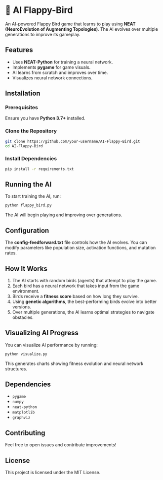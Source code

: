 # 🐤 AI Flappy-Bird

An AI-powered Flappy Bird game that learns to play using **NEAT (NeuroEvolution of Augmenting Topologies)**. The AI evolves over multiple generations to improve its gameplay.

## Features
- Uses **NEAT-Python** for training a neural network.
- Implements **pygame** for game visuals.
- AI learns from scratch and improves over time.
- Visualizes neural network connections.

## Installation
### Prerequisites
Ensure you have **Python 3.7+** installed.

### Clone the Repository
```sh
git clone https://github.com/your-username/AI-Flappy-Bird.git
cd AI-Flappy-Bird
```

### Install Dependencies
```sh
pip install -r requirements.txt
```

## Running the AI
To start training the AI, run:
```sh
python flappy_bird.py
```
The AI will begin playing and improving over generations.

## Configuration
The **config-feedforward.txt** file controls how the AI evolves. You can modify parameters like population size, activation functions, and mutation rates.

## How It Works
1. The AI starts with random birds (agents) that attempt to play the game.
2. Each bird has a neural network that takes input from the game environment.
3. Birds receive a **fitness score** based on how long they survive.
4. Using **genetic algorithms**, the best-performing birds evolve into better versions.
5. Over multiple generations, the AI learns optimal strategies to navigate obstacles.

## Visualizing AI Progress
You can visualize AI performance by running:
```sh
python visualize.py
```
This generates charts showing fitness evolution and neural network structures.

## Dependencies
- `pygame`
- `numpy`
- `neat-python`
- `matplotlib`
- `graphviz`

## Contributing
Feel free to open issues and contribute improvements!

## License
This project is licensed under the MIT License.

